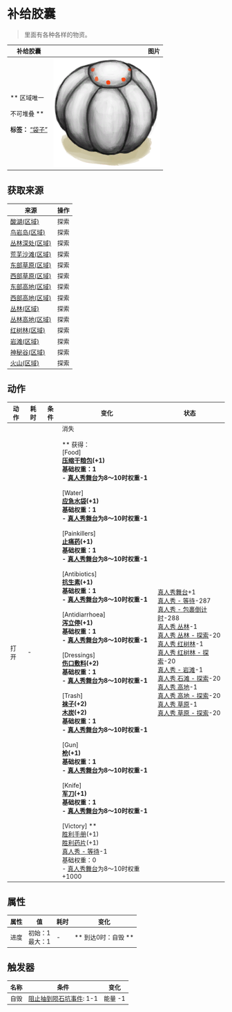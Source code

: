 # 补给胶囊  
> 里面有各种各样的物资。  
  
  补给胶囊  |   图片   
 ----  |  ----:   
 ** 区域唯一 **<br><br>** 不可堆叠 **<br><br>**标签：**	[“袋子”](tag_Bag.md)  |  <img decoding="async" src="Sprite/TVCrate.png" href="a.md" style="max-width:300px;max-height:300px;">   
  
## 获取来源  
来源  |  操作  
----  |  ----  
[酸湖(区域)](AcidLake.md)  |  探索  
[鸟岩岛(区域)](BirdRock.md)  |  探索  
[丛林深处(区域)](DeepJungle.md)  |  探索  
[荒芜沙滩(区域)](DesolateBeach.md)  |  探索  
[东部草原(区域)](GrasslandsE.md)  |  探索  
[西部草原(区域)](GrasslandsW.md)  |  探索  
[东部高地(区域)](HighlandsEastern.md)  |  探索  
[西部高地(区域)](HighlandsWestern.md)  |  探索  
[丛林(区域)](Jungle.md)  |  探索  
[丛林高地(区域)](JungleHighlands.md)  |  探索  
[红树林(区域)](Mangroves.md)  |  探索  
[岩滩(区域)](Rocks.md)  |  探索  
[神秘谷(区域)](SecretValley.md)  |  探索  
[火山(区域)](Volcano.md)  |  探索  
## 动作  
动作  |  耗时  |  条件  |  变化  |  状态  
----  |  ----  |  ----  |  ----  |  ----  
打开<br>  |  -  |    |  消失<br><br>** 获得： **<br>** [Food] **<br>  [压缩干粮包](FoodRationsPackage.md)(+1)<br>基础权重：1<br>- [真人秀舞台](TV_Stage.md)为8～10时权重-1<br><br>** [Water] **<br>  [应急水袋](WaterRationsPackage.md)(+1)<br>基础权重：1<br>- [真人秀舞台](TV_Stage.md)为8～10时权重-1<br><br>** [Painkillers] **<br>  [止痛药](Painkillers.md)(+1)<br>基础权重：1<br>- [真人秀舞台](TV_Stage.md)为8～10时权重-1<br><br>** [Antibiotics] **<br>  [抗生素](Antibiotics.md)(+1)<br>基础权重：1<br>- [真人秀舞台](TV_Stage.md)为8～10时权重-1<br><br>** [Antidiarrhoea] **<br>  [泻立停](AntiDiarrhoeaPills.md)(+1)<br>基础权重：1<br>- [真人秀舞台](TV_Stage.md)为8～10时权重-1<br><br>** [Dressings] **<br>  [伤口敷料](WoundDressing.md)(+2)<br>基础权重：1<br>- [真人秀舞台](TV_Stage.md)为8～10时权重-1<br><br>** [Trash] **<br>  [袜子](Socks.md)(+2)<br>  [木炭](Charcoal.md)(+2)<br>基础权重：1<br>- [真人秀舞台](TV_Stage.md)为8～10时权重-1<br><br>** [Gun] **<br>  [枪](Gun.md)(+1)<br>基础权重：1<br>- [真人秀舞台](TV_Stage.md)为8～10时权重-1<br><br>** [Knife] **<br>  [军刀](KnifeMilitary.md)(+1)<br>基础权重：1<br>- [真人秀舞台](TV_Stage.md)为8～10时权重-1<br><br>** [Victory] **<br>  [胜利手册](TV_Leaflet.md)(+1)<br>  [胜利药片](VictoryPillsTV.md)(+1)<br>[真人秀 - 等待](TV_CounterWait.md)-1<br>基础权重：0<br>- [真人秀舞台](TV_Stage.md)为8～10时权重+1000<br>  |  [真人秀舞台](TV_Stage.md)+1<br>[真人秀 - 等待](TV_CounterWait.md)-287<br>[真人秀 - 包裹倒计时](TV_CounterRush.md)-288<br>[真人秀 丛林](TV_Jungle.md)-1<br>[真人秀 丛林 - 探索](TV_JungleExplore.md)-20<br>[真人秀 红树林](TV_Mangroves.md)-1<br>[真人秀 红树林 - 探索](TV_MangrovesExplore.md)-20<br>[真人秀 - 岩滩](TV_Rocks.md)-1<br>[真人秀 石滩 - 探索](TV_RocksExplore.md)-20<br>[真人秀 高地](TV_Highlands.md)-1<br>[真人秀 高地 - 探索](TV_HighlandsExplore.md)-20<br>[真人秀 草原](TV_Grasslands.md)-1<br>[真人秀 草原 - 探索](TV_GrasslandsExplore.md)-20  
## 属性   
属性  |  值  |  耗时  |  变化  
----  |  ----  |  ----  |  ----  
进度  |  初始：1<br>最大：1  |  -  |  ** 到达0时：自毁 **<br>  
## 触发器  
名称  |  条件  |  变化  
----  |  ----  |  ----  
自毁  |  [阻止抽到陨石坑事件](TV_CrateKiller.md): 1-1  |  能量  -1  
